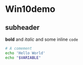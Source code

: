 # Win10demo

## subheader

**bold** and *italic* and some inline `code`
```bash
# A comement
echo 'Hello World'
echo "$VARIABLE"
```

